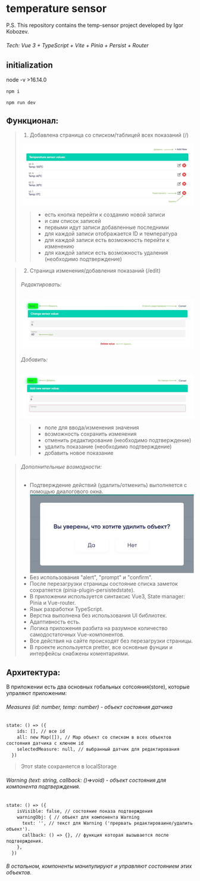 # temperature sensor

P.S. This repository contains the temp-sensor project developed by Igor Kobozev.

###### Tech: Vue 3 + TypeScript + Vite + Pinia + Persist + Router

## initialization
 node -v >16.14.0
```
npm i
```
```
npm run dev
```
## Функционал:
> 1. Добавлена cтраница со списком/таблицей всех показаний (/)
>
>![This is an alt text.]( ./src/assets/img/readMe/home.jpg "/")
>
>> * есть кнопка перейти к созданию новой записи
>> * и сам список записей
>> * первыми идут записи добавленные последними
>> * для каждой записи отображается ID и температура
>> * для каждой записи есть возможность перейти к изменению
>> * для каждой записи есть возможность удаления (необходимо подтверждение)

>2. Cтраница изменения/добавления показаний (/edit)
>###### Редактировать:
>![This is an alt text.](./src/assets/img/readMe/edit.jpg "/edit")
>
>###### Добавить:
>![This is an alt text.](./src/assets/img/readMe/add.jpg "/edit")
>
>> * поле для ввода/изменения значения
>> * возможность сохранить изменения
>> * отменить редактирование (необходимо подтверждение)
>> * удалить показание (необходимо подтверждение)
>> * добавить новое показание

>###### Дополнительные возмодности:
>  * Подтверждение действий (удалить/отменить) выполняется с помощью диалогового окна.
> ![This is an alt text.](./src/assets/img/readMe/warning.jpg "Warning во время удаления или отмены редактирования")
>  * Без использования "alert", "prompt" и "confirm".
>  * После перезагрузки страницы состояние списка заметок сохратяется (pinia-plugin-persistedstate).
>  * В приложении используется синтаксис Vue3, State manager: Pinia и Vue-router.
>  * Язык разработки TypeScript.
>  * Верстка выполнена без использования UI библиотек.
>  * Адаптивность есть.
>  * Логика приложения разбита на разумное количество самодостаточных Vue-компонентов.
>  * Все действия на сайте происходят без перезагрузки страницы.
>  * В проекте используется pretter, все основные фунции и интерфейсы снабжены коментариями.

## Архитектура:
В приложении есть два основных гобальных сотсояния(store), которые упраляют приложеним:
###### Measures (id: number, temp: number) - объект состояния датчика
```
state: () => ({
    ids: [], // все id
    all: new Map([]), // Map объект со списком в всех объектов состояния датчика с ключем id
    selectedMeasure: null, // выбранный датчик для редактирования
  })
```
> Этот state сохраняется в localStorage
###### Warning (text: string, callback: ()=>void) - объект состояния для компонента подтверждения.
```
state: () => ({
    isVisible: false, // состояние показа подтверждения
    warningObj: { // объект для компонента Warning
      text: '', // текст для Warning ('прервать редактироваине/удалить объект').
      callback: () => {}, // функция которая вызывается после подтверждения.
    },
  })
```


 ###### В остальном, компоненты манипулируют и управляют состоянием этих объектов.
